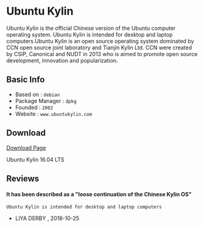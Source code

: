 # Ubuntu Kylin

Ubuntu Kylin is the official Chinese version of the Ubuntu computer operating system. Ubuntu Kylin is intended for desktop and laptop computers.Ubuntu Kylin is an open source operating system dominated by CCN open source joint laboratory and Tianjin Kylin Ltd. CCN were created by CSIP, Canonical and NUDT in 2013 who is aimed to promote open source development, innovation and popularization. 

## Basic Info

* Based on : `debian`
* Package Manager : `dpkg`
* Founded : `2002`
* Website : `www.ubuntukylin.com`
## Download

[Download Page](http://www.ubuntu.org.cn/download/ubuntu-kylin)

Ubuntu Kylin 16.04 LTS

## Reviews

#### It has been described as a "loose continuation of the Chinese Kylin OS"

```
Ubuntu Kylin is intended for desktop and laptop computers
```
- LIYA DERBY , 2018-10-25
